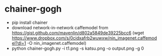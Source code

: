 # chainer-gogh
- pip install chainer
- download network-in-network caffemodel from  https://gist.github.com/mavenlin/d802a5849de39225bcc6  (wget https://www.dropbox.com/s/0cidxafrb2wuwxw/nin_imagenet.caffemodel?dl=1 -O nin_imagenet.caffemodel)
- python chainer-gogh.py -i t1.png -s katsu.png -o output.png -g 0
